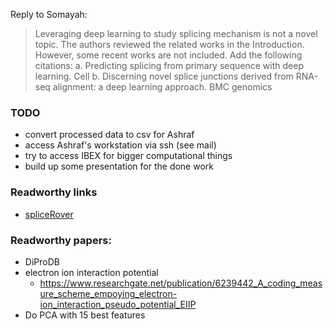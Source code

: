 
Reply to Somayah:

> Leveraging deep learning to study splicing mechanism is not a novel topic.
> The authors reviewed the related works in the Introduction. However, some recent works are not included. Add the following citations:
> a. Predicting splicing from primary sequence with deep learning. Cell
> b. Discerning novel splice junctions derived from RNA-seq alignment: a deep learning approach. BMC genomics

### TODO
- convert processed data to csv for Ashraf
- access Ashraf's workstation via ssh (see mail)
- try to access IBEX for bigger computational things
- build up some presentation for the done work

### Readworthy links
- [spliceRover](http://bioit2.irc.ugent.be/rover/splicerover/)

### Readworthy papers:

- DiProDB 
- electron ion interaction potential
  - https://www.researchgate.net/publication/6239442_A_coding_measure_scheme_empoying_electron-ion_interaction_pseudo_potential_EIIP
- Do PCA with 15 best features
